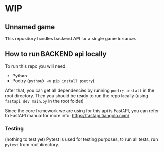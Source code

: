 # WIP
## Unnamed game

This repository handles backend API for a single game instance.

## How to run BACKEND api locally

To run this repo you will need:
* Python
* Poetry (`python3 -m pip install poetry`)

After that, you can get all dependencies by running `poetry install` in the root directory.
Then you should be ready to run the repo locally (using `fastapi dev main.py` in the root folder)

Since the core framework we are using for this api is FastAPI, you can refer to FastAPI manual for more info:
https://fastapi.tiangolo.com/

### Testing

(nothing to test yet)
Pytest is used for testing purposes, to run all tests, run `pytest` from root directory.